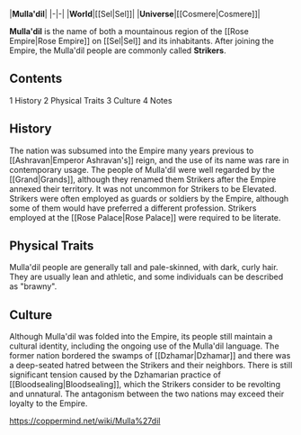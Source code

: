 |**Mulla'dil**|
|-|-|
|**World**|[[Sel\|Sel]]|
|**Universe**|[[Cosmere\|Cosmere]]|

**Mulla'dil** is the name of both a mountainous region of the [[Rose Empire\|Rose Empire]] on [[Sel\|Sel]] and its inhabitants. After joining the Empire, the Mulla'dil people are commonly called **Strikers**.

## Contents

1 History
2 Physical Traits
3 Culture
4 Notes


## History
The nation was subsumed into the Empire many years previous to [[Ashravan\|Emperor Ashravan's]] reign, and the use of its name was rare in contemporary usage. The people of Mulla'dil were well regarded by the [[Grand\|Grands]], although they renamed them Strikers after the Empire annexed their territory. It was not uncommon for Strikers to be Elevated. Strikers were often employed as guards or soldiers by the Empire, although some of them would have preferred a different profession. Strikers employed at the [[Rose Palace\|Rose Palace]] were required to be literate.

## Physical Traits
Mulla'dil people are generally tall and pale-skinned, with dark, curly hair. They are usually lean and athletic, and some individuals can be described as "brawny".

## Culture
Although Mulla'dil was folded into the Empire, its people still maintain a cultural identity, including the ongoing use of the Mulla'dil language. The former nation bordered the swamps of [[Dzhamar\|Dzhamar]] and there was a deep-seated hatred between the Strikers and their neighbors. There is still significant tension caused by the Dzhamarian practice of [[Bloodsealing\|Bloodsealing]], which the Strikers consider to be revolting and unnatural. The antagonism between the two nations may exceed their loyalty to the Empire.



https://coppermind.net/wiki/Mulla%27dil
